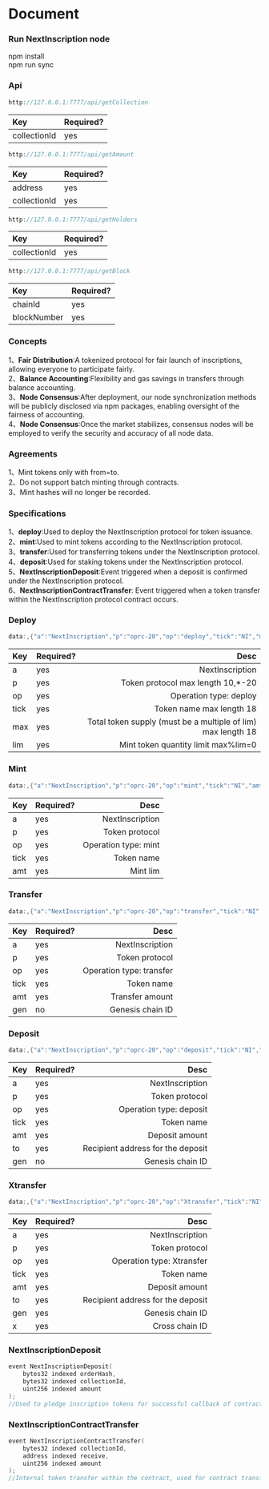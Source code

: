 # Document
### Run NextInscription node
npm install   
npm run sync
### Api
```cpp
http://127.0.0.1:7777/api/getCollection
```
| Key          | Required? |
| :----------- | :-------- |
| collectionId | yes       |

```cpp
http://127.0.0.1:7777/api/getAmount
```
| Key          | Required? |
| :----------- | :-------- |
| address      | yes       |
| collectionId | yes       |

```cpp
http://127.0.0.1:7777/api/getHolders
```
| Key          | Required? |
| :----------- | :-------- |
| collectionId | yes       |

```cpp
http://127.0.0.1:7777/api/getBlock
```
| Key         | Required? |
| :---------- | :-------- |
| chainId     | yes       |
| blockNumber | yes       |

### Concepts


1、**Fair Distribution**:A tokenized protocol for fair launch of inscriptions, allowing everyone to participate fairly.   
2、**Balance Accounting**:Flexibility and gas savings in transfers through balance accounting.    
3、**Node Consensus**:After deployment, our node synchronization methods will be publicly disclosed via npm packages, enabling oversight of the fairness of accounting.    
4、**Node Consensus**:Once the market stabilizes, consensus nodes will be employed to verify the security and accuracy of all node data. 

### Agreements
1、Mint tokens only with from=to.   
2、Do not support batch minting through contracts.   
3、Mint hashes will no longer be recorded.   
### Specifications
1、**deploy**:Used to deploy the NextInscription protocol for token issuance.   
2、**mint**:Used to mint tokens according to the NextInscription protocol.   
3、**transfer**:Used for transferring tokens under the NextInscription protocol.   
4、**deposit**:Used for staking tokens under the NextInscription protocol.   
5、**NextInscriptionDeposit**:Event triggered when a deposit is confirmed under the NextInscription protocol.   
6、**NextInscriptionContractTransfer**: Event triggered when a token transfer within the NextInscription protocol contract occurs.   
### Deploy
```cpp
data:,{"a":"NextInscription","p":"oprc-20","op":"deploy","tick":"NI","max":"210000000000","lim":"10000"}
```
| Key  | Required? |                                                         Desc |
| :--- | :-------- | -----------------------------------------------------------: |
| a    | yes       |                                              NextInscription |
| p    | yes       |                            Token protocol max length 10,*-20 |
| op   | yes       |                                       Operation type: deploy |
| tick | yes       |                                     Token name max length 18 |
| max  | yes       | Total token supply (must be a multiple of lim) max length 18 |
| lim  | yes       |                          Mint token quantity limit max%lim=0 |

### Mint
```cpp
data:,{"a":"NextInscription","p":"oprc-20","op":"mint","tick":"NI","amt":"10000"}
```
| Key  | Required? |                 Desc |
| :--- | :-------- | -------------------: |
| a    | yes       |      NextInscription |
| p    | yes       |       Token protocol |
| op   | yes       | Operation type: mint |
| tick | yes       |           Token name |
| amt  | yes       |             Mint lim |

### Transfer
```cpp
data:,{"a":"NextInscription","p":"oprc-20","op":"transfer","tick":"NI","amt":"10000"}
```
| Key  | Required? |                     Desc |
| :--- | :-------- | -----------------------: |
| a    | yes       |          NextInscription |
| p    | yes       |           Token protocol |
| op   | yes       | Operation type: transfer |
| tick | yes       |               Token name |
| amt  | yes       |          Transfer amount |
| gen  | no        |        Genesis chain ID |
### Deposit
```cpp
data:,{"a":"NextInscription","p":"oprc-20","op":"deposit","tick":"NI","amt":"10000","to":"0x"}
```
| Key  | Required? |                              Desc |
| :--- | :-------- | --------------------------------: |
| a    | yes       |                   NextInscription |
| p    | yes       |                    Token protocol |
| op   | yes       |           Operation type: deposit |
| tick | yes       |                        Token name |
| amt  | yes       |                    Deposit amount |
| to   | yes       | Recipient address for the deposit |
| gen  | no        |                 Genesis chain ID |
### Xtransfer
```cpp
data:,{"a":"NextInscription","p":"oprc-20","op":"Xtransfer","tick":"NI","amt":"10000","gen":"137","x":"56"}
```
| Key  | Required? |                              Desc |
| :--- | :-------- | --------------------------------: |
| a    | yes       |                   NextInscription |
| p    | yes       |                    Token protocol |
| op   | yes       |         Operation type: Xtransfer |
| tick | yes       |                        Token name |
| amt  | yes       |                    Deposit amount |
| to   | yes       | Recipient address for the deposit |
| gen  | yes       |                 Genesis chain ID |
| x    | yes       |                    Cross chain ID |
### NextInscriptionDeposit
```cpp
event NextInscriptionDeposit(
    bytes32 indexed orderHash,
    bytes32 indexed collectionId,
    uint256 indexed amount 
);
//Used to pledge inscription tokens for successful callback of contracts
```
### NextInscriptionContractTransfer
```cpp
event NextInscriptionContractTransfer(
    bytes32 indexed collectionId,
    address indexed receive,
    uint256 indexed amount 
);
//Internal token transfer within the contract, used for contract transfers
```
